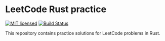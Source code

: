 # LeetCode Rust practice

[![MIT licensed][mit-badge]][mit-url]
[![Build Status][actions-badge]][actions-url]

[mit-badge]: https://img.shields.io/badge/license-MIT-blue.svg
[mit-url]: https://github.com/drink7036290/leetcode-rs/blob/main/LICENSE
[actions-badge]: https://github.com/drink7036290/leetcode-rs/actions/workflows/ci.yml/badge.svg
[actions-url]: https://github.com/drink7036290/leetcode-rs/actions?query=workflow%3ACI+branch%3Amain

This repository contains practice solutions for LeetCode problems in Rust.
